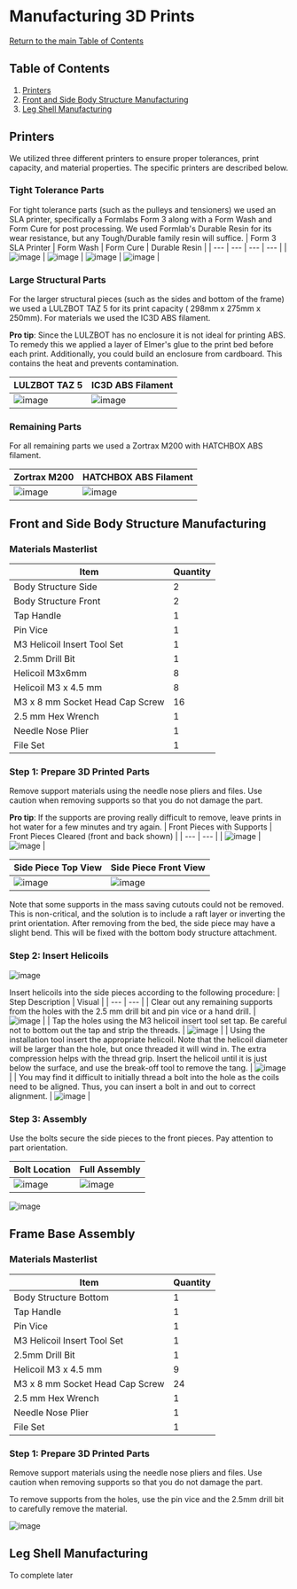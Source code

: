 # Manufacturing 3D Prints
[Return to the main Table of Contents](https://github.com/EmiliaPsacharopoulos/Formatting#table-of-contents)

## Table of Contents
1. [Printers](https://github.com/EmiliaPsacharopoulos/Quadruped-8dof-Robot/blob/main/Manufacturing%203D%20Prints/README.md#printers)
2. [Front and Side Body Structure Manufacturing](https://github.com/EmiliaPsacharopoulos/Quadruped-8dof-Robot/blob/main/Manufacturing%203D%20Prints/README.md#front-and-side-body-structure-manufacturing)
3. [Leg Shell Manufacturing](https://github.com/EmiliaPsacharopoulos/Quadruped-8dof-Robot/blob/main/Manufacturing%203D%20Prints/README.md#leg-shell-manufacturing)

## Printers
We utilized three different printers to ensure proper tolerances, print capacity, and material properties. The specific printers are described below.

### Tight Tolerance Parts
For tight tolerance parts (such as the pulleys and tensioners) we used an SLA printer, specifically a Formlabs Form 3 along with a Form Wash and Form Cure for post processing. We used Formlab's Durable Resin for its wear resistance, but any Tough/Durable family resin will suffice.
| Form 3 SLA Printer | Form Wash | Form Cure | Durable Resin | 
| --- | --- | --- | --- |
| ![image](https://user-images.githubusercontent.com/84528674/119168958-78ed9f00-ba2f-11eb-85ec-6fc6b7f32cdb.png) | ![image](https://user-images.githubusercontent.com/84528674/119169020-8b67d880-ba2f-11eb-8c8a-13b7603b735e.png) | ![image](https://user-images.githubusercontent.com/84528674/119169057-9589d700-ba2f-11eb-8097-a1d2f67731ae.png) | ![image](https://user-images.githubusercontent.com/84528674/119169291-d41f9180-ba2f-11eb-9ca7-117032d88673.png) |

### Large Structural Parts
For the larger structural pieces (such as the sides and bottom of the frame) we used a LULZBOT TAZ 5 for its print capacity ( 298mm x 275mm x 250mm). For materials we used the IC3D ABS filament.

**Pro tip**: Since the LULZBOT has no enclosure it is not ideal for printing ABS. To remedy this we applied a layer of Elmer's glue to the print bed before each print. Additionally, you could build an enclosure from cardboard. This contains the heat and prevents contamination.

| LULZBOT TAZ 5 | IC3D ABS Filament |
| --- | --- |
| ![image](https://user-images.githubusercontent.com/84528674/119169794-6b84e480-ba30-11eb-9729-315759b24588.png) | ![image](https://user-images.githubusercontent.com/84528674/119169833-78093d00-ba30-11eb-89da-5c87a33aa44b.png) |

### Remaining Parts
For all remaining parts we used a Zortrax M200 with HATCHBOX ABS filament.

| Zortrax M200 | HATCHBOX ABS Filament |
| --- | --- |
| ![image](https://user-images.githubusercontent.com/84528674/119170145-d9c9a700-ba30-11eb-94c2-e50c81143ff6.png) | ![image](https://user-images.githubusercontent.com/84528674/119170186-e5b56900-ba30-11eb-81b7-cdad5b576c3d.png) |

## Front and Side Body Structure Manufacturing 
### Materials Masterlist
| Item | Quantity |
| --- | --- |
| Body Structure Side | 2 |
| Body Structure Front | 2 |
| Tap Handle | 1 |
| Pin Vice | 1 |
| M3 Helicoil Insert Tool Set | 1 |
| 2.5mm Drill Bit | 1 |
| Helicoil M3x6mm | 8 |
| Helicoil M3 x 4.5 mm | 8 |
| M3 x 8 mm Socket Head Cap Screw | 16 |
| 2.5 mm Hex Wrench | 1 |
| Needle Nose Plier | 1 |
| File Set | 1 |

### Step 1: Prepare 3D Printed Parts
Remove support materials using the needle nose pliers and files. Use caution when removing supports so that you do not damage the part. 

**Pro tip**: If the supports are proving really difficult to remove, leave prints in hot water for a few minutes and try again.
| Front Pieces with Supports | Front Pieces Cleared (front and back shown) |
| --- | --- |
| ![image](https://user-images.githubusercontent.com/84528674/119171575-c3bce600-ba32-11eb-998e-5dafda09bc29.png) | ![image](https://user-images.githubusercontent.com/84528674/119171631-d33c2f00-ba32-11eb-9e55-69242abb506d.png) |


| Side Piece Top View | Side Piece Front View  |
| --- | --- |
| ![image](https://user-images.githubusercontent.com/84528674/119172090-77be7100-ba33-11eb-9f81-30a2d94042f2.png) | ![image](https://user-images.githubusercontent.com/84528674/119172125-82790600-ba33-11eb-8814-2f9bfb417c92.png) |

Note that some supports in the mass saving cutouts could not be removed. This is non-critical, and the solution is to include a raft layer or inverting the print orientation. After removing from the bed, the side piece may have a slight bend. This will be fixed with the bottom body structure attachment.

### Step 2: Insert Helicoils
![image](https://user-images.githubusercontent.com/84528674/119172351-d5eb5400-ba33-11eb-8583-ee55651220d8.png)

Insert helicoils into the side pieces according to the following procedure:
| Step Description | Visual |
| --- | --- |
| Clear out any remaining supports from the holes with the 2.5 mm drill bit and pin vice or a hand drill. | ![image](https://user-images.githubusercontent.com/84528674/119172608-2bbffc00-ba34-11eb-8039-533d215dbb1c.png) |
| Tap the holes using the M3 helicoil insert tool set tap. Be careful not to bottom out the tap and strip the threads. | ![image](https://user-images.githubusercontent.com/84528674/119172691-41352600-ba34-11eb-88a8-0074ee6e8256.png) |
| Using the installation tool insert the appropriate helicoil. Note that the helicoil diameter will be larger than the hole, but once threaded it will wind in. The extra compression helps with the thread grip. Insert the helicoil until it is just below the surface, and use the break-off tool to remove the tang. | ![image](https://user-images.githubusercontent.com/84528674/119172787-59a54080-ba34-11eb-9386-4cb92070b697.png) |
| You may find it difficult to initially thread a bolt into the hole as the coils need to be aligned. Thus, you can insert a bolt in and out to correct alignment. | ![image](https://user-images.githubusercontent.com/84528674/119172872-704b9780-ba34-11eb-8efb-1585af2b73c5.png) |

### Step 3: Assembly
Use the bolts secure the side pieces to the front pieces. Pay attention to part orientation.

| Bolt Location | Full Assembly |
| --- | --- |
| ![image](https://user-images.githubusercontent.com/84528674/119173204-f4058400-ba34-11eb-9121-70e96c12558e.png) | ![image](https://user-images.githubusercontent.com/84528674/119173258-04b5fa00-ba35-11eb-8ce9-e3f7e5bd56ba.png) |

![image](https://user-images.githubusercontent.com/57100380/119373504-7afd6b00-bc86-11eb-8c2f-e1e3261a3678.png)

## Frame Base Assembly
### Materials Masterlist
| Item | Quantity |
| --- | --- |
| Body Structure Bottom | 1 |
| Tap Handle | 1 |
| Pin Vice | 1 |
| M3 Helicoil Insert Tool Set | 1 |
| 2.5mm Drill Bit | 1 |
| Helicoil M3 x 4.5 mm | 9 |
| M3 x 8 mm Socket Head Cap Screw | 24 |
| 2.5 mm Hex Wrench | 1 |
| Needle Nose Plier | 1 |
| File Set | 1 |

### Step 1: Prepare 3D Printed Parts
Remove support materials using the needle nose pliers and files. Use caution when removing supports so that you do not damage the part.

To remove supports from the holes, use the pin vice and the 2.5mm drill bit to carefully remove the material.

![image](https://user-images.githubusercontent.com/57100380/119377605-4f30b400-bc8b-11eb-8d1d-5b68d1528a10.png)

## Leg Shell Manufacturing 
To complete later
